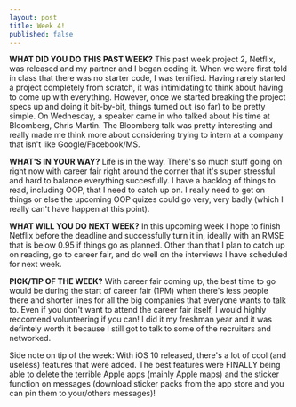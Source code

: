 ```yaml
---
layout: post
title: Week 4!
published: false
---
```



**WHAT DID YOU DO THIS PAST WEEK?** This past week project 2, Netflix, was released and my partner and I began coding it. When we were first told in class that there was no starter code, I was terrified. Having rarely started a project completely from scratch, it was intimidating to think about having to come up with everything. However, once we started breaking the project specs up and doing it bit-by-bit, things turned out (so far) to be pretty simple. On Wednesday, a speaker came in who talked about his time at Bloomberg, Chris Martin. The Bloomberg talk was pretty interesting and really made me think more about considering trying to intern at a company that isn't like Google/Facebook/MS.

**WHAT'S IN YOUR WAY?** Life is in the way. There's so much stuff going on right now with career fair right around the corner that it's super stressful and hard to balance everything succesfully. I have a backlog of things to read, including OOP, that I need to catch up on. I really need to get on things or else the upcoming OOP quizes could go very, very badly (which I really can't have happen at this point).

**WHAT WILL YOU DO NEXT WEEK?** In this upcoming week I hope to finish Netflix before the deadline and successfully turn it in, ideally with an RMSE that is below 0.95 if things go as planned. Other than that I plan to catch up on reading, go to career fair, and do well on the interviews I have scheduled for next week.

**PICK/TIP OF THE WEEK?** With career fair coming up, the best time to go would be during the start of career fair (1PM) when there's less people there and shorter lines for all the big companies that everyone wants to talk to. Even if you don't want to attend the career fair itself, I would highly reccomend volunteering if you can! I did it my freshman year and it was defintely worth it because I still got to talk to some of the recruiters and networked.

Side note on tip of the week: With iOS 10 released, there's a lot of cool (and useless) features that were added. The best features were FINALLY being able to delete the terrible Apple apps (mainly Apple maps) and the sticker function on messages (download sticker packs from the app store and you can pin them to your/others messages)! 
